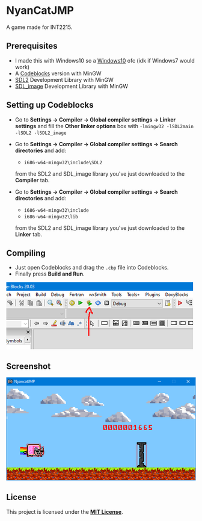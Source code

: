 # NyanCatJMP

A game made for INT2215.

## Prerequisites

- I made this with Windows10 so a [Windows10](https://www.microsoft.com/en-us/software-download/windows10) ofc (idk if Windows7 would work)
- A [Codeblocks](http://www.codeblocks.org/downloads/26) version with MinGW
- [SDL2](https://www.libsdl.org/download-2.0.php) Development Library with MinGW
- [SDL_image](https://www.libsdl.org/projects/SDL_image/) Development Library with MinGW

## Setting up Codeblocks

- Go to **Settings -> Compiler -> Global compiler settings -> Linker settings** and fill the **Other linker options** box with ```-lmingw32 -lSDL2main -lSDL2 -lSDL2_image```

- Go to **Settings -> Compiler -> Global compiler settings -> Search directories** and add:

	- `i686-w64-mingw32\include\SDL2`

	from the SDL2 and SDL_image library you've just downloaded to the **Compiler** tab.

- Go to **Settings -> Compiler -> Global compiler settings -> Search directories** and add:

	- `i686-w64-mingw32\include`
	- `i686-w64-mingw32\lib`

	from the SDL2 and SDL_image library you've just downloaded to the **Linker** tab.

## Compiling

- Just open Codeblocks and drag the `.cbp` file into Codeblocks.
- Finally press **Build and Run**.

![Build and Run](./images/screenshot_02.png)

## Screenshot

![Screenshot_1](./images/screenshot_01.png)

## License

This project is licensed under the [**MIT License**](https://choosealicense.com/licenses/mit).